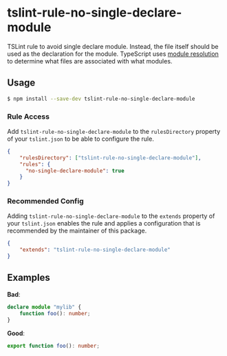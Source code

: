 # tslint-rule-no-single-declare-module
TSLint rule to avoid single declare module.
Instead, the file itself should be used as the declaration for the module.
TypeScript uses [module resolution](http://www.typescriptlang.org/docs/handbook/module-resolution.html) to determine what files are associated with what modules.

## Usage
```bash
$ npm install --save-dev tslint-rule-no-single-declare-module
```

### Rule Access
Add `tslint-rule-no-single-declare-module` to the `rulesDirectory` property of your `tslint.json` to be 
able to configure the rule.
```json
{
    "rulesDirectory": ["tslint-rule-no-single-declare-module"],
    "rules": {
      "no-single-declare-module": true
    }
}
```

### Recommended Config
Adding `tslint-rule-no-single-declare-module` to the `extends` property of your `tslint.json`
enables the rule and applies a configuration that is recommended by the maintainer of this package.
```json
{
    "extends": "tslint-rule-no-single-declare-module"
}
```

## Examples
**Bad**:

```ts
declare module "mylib" {
    function foo(): number;
}
```

**Good**:

```ts
export function foo(): number;
```
